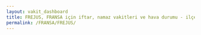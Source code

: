 ```yaml
---
layout: vakit_dashboard
title: FREJUS, FRANSA için iftar, namaz vakitleri ve hava durumu - ilçe/eyalet seç
permalink: /FRANSA/FREJUS/
---
```


<script type="text/javascript">
  var GLOBAL_COUNTRY = 'FRANSA';
  var GLOBAL_CITY = 'FREJUS';
  var GLOBAL_STATE = '';
  var lat = 72;
  var lon = 21;
</script>
